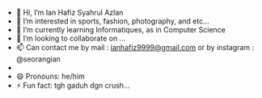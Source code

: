 - 👋 Hi, I’m Ian Hafiz Syahrul Azlan
- 👀 I’m interested in sports, fashion, photography, and etc...
- 🌱 I’m currently learning Informatiques, as in Computer Science
- 💞️ I’m looking to collaborate on ...
- 📫 Can contact me by mail : ianhafiz9999@gmail.com or by instagram : @seorangian
- 
- 😄 Pronouns: he/him
- ⚡ Fun fact: tgh gaduh dgn crush...

<!---
ianniboss/ianniboss is a ✨ special ✨ repository because its `README.md` (this file) appears on your GitHub profile.
You can click the Preview link to take a look at your changes.
--->

